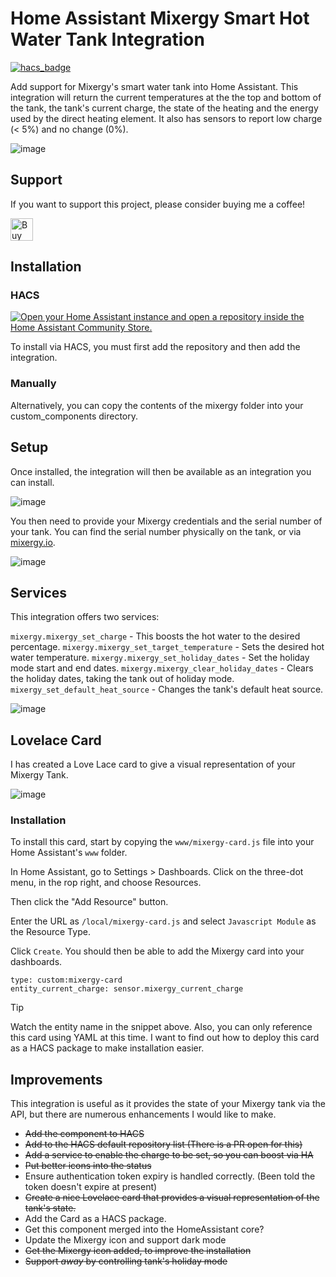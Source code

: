 # Home Assistant Mixergy Smart Hot Water Tank Integration

[![hacs_badge](https://img.shields.io/badge/HACS-Default-41BDF5.svg?style=for-the-badge)](https://github.com/hacs/integration)

Add support for Mixergy's smart water tank into Home Assistant. This integration will return the current temperatures at the the top and bottom of the tank, the tank's current charge, the state of the heating and the energy used by the direct heating element. It also has sensors to report low charge (< 5%) and no change (0%).

![image](https://user-images.githubusercontent.com/302741/130429951-3d47f5c1-39e7-40c7-a160-006615383735.png)

## Support

If you want to support this project, please consider buying me a coffee!

<a href='https://ko-fi.com/G2G11TQK5' target='_blank'><img height='36' style='border:0px;height:36px;' src='https://cdn.ko-fi.com/cdn/kofi2.png?v=3' border='0' alt='Buy Me a Coffee at ko-fi.com' /></a>

## Installation

### HACS

[![Open your Home Assistant instance and open a repository inside the Home Assistant Community Store.](https://my.home-assistant.io/badges/hacs_repository.svg)](https://my.home-assistant.io/redirect/hacs_repository/?owner=tomasmcguinness&repository=homeassistant-mixergy&category=integration)

To install via HACS, you must first add the repository and then add the integration.

### Manually

Alternatively, you can copy the contents of the mixergy folder into your custom_components directory.

## Setup

Once installed, the integration will then be available as an integration you can install.

![image](https://user-images.githubusercontent.com/302741/130430354-cbe935cc-fa55-4cec-bcb2-333409e7ebdd.png)

You then need to provide your Mixergy credentials and the serial number of your tank. You can find the serial number physically on the tank, or via [mixergy.io](https://www.mixergy.io/).

![image](https://user-images.githubusercontent.com/302741/130430401-7499d0f8-872c-4062-a743-49d5fd686fcd.png)

## Services

This integration offers two services:

`mixergy.mixergy_set_charge` - This boosts the hot water to the desired percentage.
`mixergy.mixergy_set_target_temperature` - Sets the desired hot water temperature.
`mixergy.mixergy_set_holiday_dates` - Set the holiday mode start and end dates.
`mixergy.mixergy_clear_holiday_dates` - Clears the holiday dates, taking the tank out of holiday mode.
`mixergy_set_default_heat_source` - Changes the tank's default heat source.

![image](https://user-images.githubusercontent.com/302741/134326151-7e1583fe-f3b7-482f-82ab-016f2f662cb6.png)

## Lovelace Card

I has created a Love Lace card to give a visual representation of your Mixergy Tank.

![image](https://github.com/user-attachments/assets/fb46e762-0f34-4ed8-a7e2-6a02111e6903)

### Installation

To install this card, start by copying the `www/mixergy-card.js` file into your Home Assistant's `www` folder.

In Home Assistant, go to Settings > Dashboards. Click on the three-dot menu, in the rop right, and choose Resources.

Then click the "Add Resource" button.

Enter the URL as `/local/mixergy-card.js` and select `Javascript Module` as the Resource Type.

Click `Create`. You should then be able to add the Mixergy card into your dashboards.

```
type: custom:mixergy-card
entity_current_charge: sensor.mixergy_current_charge
```

> [!TIP]
> Watch the entity name in the snippet above. Also, you can only reference this card using YAML at this time. I want to find out how to deploy this card as a HACS package to make installation easier.

## Improvements

This integration is useful as it provides the state of your Mixergy tank via the API, but there are numerous enhancements I would like to make.

* ~~Add the component to HACS~~
* ~~Add to the HACS default repository list (There is a PR open for this)~~
* ~~Add a service to enable the charge to be set, so you can boost via HA~~
* ~~Put better icons into the status~~
* Ensure authentication token expiry is handled correctly. (Been told the token doesn't expire at present)
* ~~Create a nice Lovelace card that provides a visual representation of the tank's state.~~
* Add the Card as a HACS package.
* Get this component merged into the HomeAssistant core?
* Update the Mixergy icon and support dark mode
* ~~Get the Mixergy icon added, to improve the installation~~
* ~~Support *away* by controlling tank's holiday mode~~


